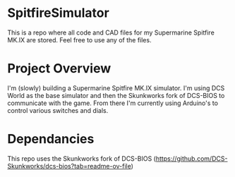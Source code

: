 # SpitfireSimulator
This is a repo where all code and CAD files for my Supermarine Spitfire MK.IX are stored. Feel free to use any of the files.

# Project Overview
I'm (slowly) building a Supermarine Spitfire MK.IX simulator. I'm using DCS World as the base simulator and then the Skunkworks fork of DCS-BIOS to communicate with the game. From there I'm currently using Arduino's to control various switches and dials.


# Dependancies
This repo uses the Skunkworks fork of DCS-BIOS (https://github.com/DCS-Skunkworks/dcs-bios?tab=readme-ov-file)
